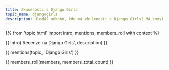```yaml
---
title: Zkušenosti s Django Girls
topic_name: djangogirls
description: Hledáš někoho, kdo má zkušenosti s Django Girls? Má smysl účastnit se jejich workshopů? Učíš se podle jejich návodů a hledáš někoho zkušenějšího, kdo ti poradí, když se zasekneš?
---
```

{% from 'topic.html' import intro, mentions, members_roll with context %}

{{ intro('Recenze na Django Girls', description) }}

{{ mentions(topic, 'Django Girls') }}

{{ members_roll(members, members_total_count) }}
